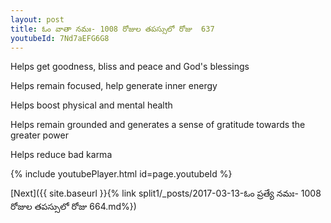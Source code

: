 ```yaml
---
layout: post
title: ఓం వాతా నమః- 1008 రోజుల తపస్సులో రోజు  637
youtubeId: 7Nd7aEFG6G8
---
```

 
 
Helps get goodness, bliss and peace and God's blessings
 
Helps remain focused, help generate inner energy 
 
Helps boost physical and mental health 
 
Helps remain grounded and generates a sense of gratitude towards the greater power 
 
Helps reduce bad karma
 
 
 
 


{% include youtubePlayer.html id=page.youtubeId %}
 
[Next]({{ site.baseurl }}{% link  split1/_posts/2017-03-13-ఓం ప్రత్యే నమః- 1008 రోజుల తపస్సులో రోజు  664.md%})
 
